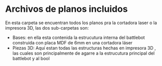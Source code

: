 # Archivos de planos incluidos

 En esta carpeta se encuentran todos los planos pra la cortadora laser o la impresora 3D, las dos sub-carpetas son:

 - Bases: en ella  esta contenida la estrucutura interna del battlebot construida con placa MDF de 6mm en una cortadora láser
 - Piezas 3D: Aquí estan todas las estructuras hechas en impresora 3D , las cuales son principalmente de agarre a la estrucutura principal del battlebot y al bool
